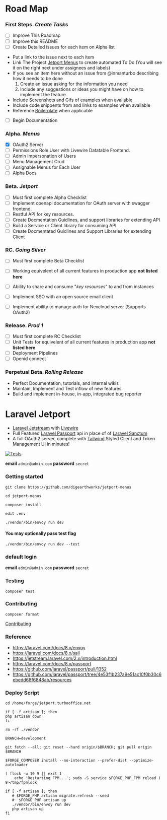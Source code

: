 # Road Map


### First Steps. *Create Tasks*
- [ ] Improve This Roadmap
- [ ] Improve this README
- [ ] Create Detailed issues for each item on Alpha list
 * Put a link to the issue next to each item
 * Link The Project [Jetport Menus](https://github.com/orgs/digearthworks/projects/2) to create automated To Do (You will see it on the right next under assignees and labels)
 * If you see an item here without an issue from @inmanturbo describing how it needs to be done
   1. Create an issue asking for the information you need
   2. Include any suggestions or ideas you might have on how to implement the feature
 * Include Screenshots and Gifs of examples when available
 * Include code snippents from and links to examples when available
 * Reference [Boilerplate](https://github.com/digearthworks/laravel-ui-boilerplate) when applicable      
- [ ] Begin Documentation 

### Alpha. *Menus*

- [x] OAuth2 Server
- [ ] Permissions Role User with Livewire Datatable Frontend.
- [ ] Admin Impersonation of Users
- [ ] Menu Management Crud
- [ ] Assignable Menus for Each User
- [ ] Alpha Docs

### Beta. *Jetport*
- [ ] Must first complete Alpha Checklist
- [ ] Implement openapi documentation for OAuth server with swagger frontend.
- [ ] Restful API for key resources.
- [ ] Create Docmentation Guidlines, and support libraries for extending API
- [ ] Build a Service or Client library for consuming API
- [ ] Create Docmentated Guidlines and Support Libraries for extending Client

### RC. *Going Silver*
- [ ] Must first complete Beta Checklist
- [ ] Working equivelent of all current features in production app **not listed here**
- [ ] Ability to share and consume "*key resourses*" to and from instances
- [ ] Implement SSO with an open source email client
- [ ] Implement ability to manage auth for Nexcloud server (Supports OAuth2)  


### Release. *Prod 1*
- [ ] Must first complete RC Checklist
- [ ] Unit Tests for equivelent of all current features in production app **not listed here**
- [ ] Deployment Pipelines
- [ ] Openid connect 

### Perpetual Beta. *Rolling Release*

- Perfect Documentation, tutorials, and internal wikis
- Maintain, Implement and Test inflow of new features
- Build and implement in-house, in-app, integrated bug reporter





# Laravel Jetport

 - [Laravel Jetstream](https://jetstream.laravel.com/2.x/introduction.html) with [Livewire](https://github.com/livewire/livewire)
 - Full Featured [Laravel Passport](https://github.com/laravel/passport) api in place of of [Laravel Sanctum](https://github.com/laravel/sanctum)
 - A full OAuth2 server, complete with [Tailwind](https://tailwindcss.com/) Styled Client and Token Management UI in minutes!

[![Tests](https://github.com/digearthworks/jetport-menus/workflows/Tests/badge.svg?branch=main)](https://github.com/digearthworks/jetport-menus/actions/workflows/main.yml)


**email** `admin@admin.com` **password** `secret`

### Getting started

```
git clone https://github.com/digearthworks/jetport-menus
```

```
cd jetport-menus
```
```
composer install
```

```
edit .env
```

```
./vendor/bin/envoy run dev
```

#### You may optionally pass test flag

```
./vendor/bin/envoy run dev --test
```

### default login

**email** `admin@admin.com`
**password** `secret`

### Testing

```
composer test
```

### Contributing

```
composer format
```
[Contributing](https://github.com/digearthworks/laravel-jetport/blob/main/.github/CONTRIBUTING.md)

### Reference
- https://laravel.com/docs/8.x/envoy
- https://laravel.com/docs/8.x/sail
- https://jetstream.laravel.com/2.x/introduction.html
- https://laravel.com/docs/8.x/passport
- https://github.com/laravel/passport/pull/1352
- https://github.com/laravel/passport/tree/4e53f1b237a9e51ac10f0b30c6ebedd68f6848ab/resources

### Deploy Script
```
cd /home/forge/jetport.turbooffice.net

if [ -f artisan ]; then
php artisan down
fi

rm -rf ./vendor

BRANCH=development 

git fetch --all; git reset --hard origin/$BRANCH; git pull origin $BRANCH

$FORGE_COMPOSER install --no-interaction --prefer-dist --optimize-autoloader

( flock -w 10 9 || exit 1
    echo 'Restarting FPM...'; sudo -S service $FORGE_PHP_FPM reload ) 9>/tmp/fpmlock

if [ -f artisan ]; then
   # $FORGE_PHP artisan migrate:refresh --seed
   #  $FORGE_PHP artisan up
   ./vendor/bin/envoy run dev
   php artisan up
fi
```

